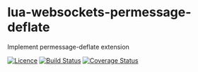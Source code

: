 # lua-websockets-permessage-deflate
Implement permessage-deflate extension

[![Licence](http://img.shields.io/badge/Licence-MIT-brightgreen.svg)](LICENSE)
[![Build Status](https://travis-ci.org/moteus/lua-websockets-permessage-deflate.svg?branch=master)](https://travis-ci.org/moteus/lua-websockets-permessage-deflate)
[![Coverage Status](https://coveralls.io/repos/github/moteus/lua-websockets-permessage-deflate/badge.svg?branch=master)](https://coveralls.io/github/moteus/lua-websockets-permessage-deflate?branch=master)
